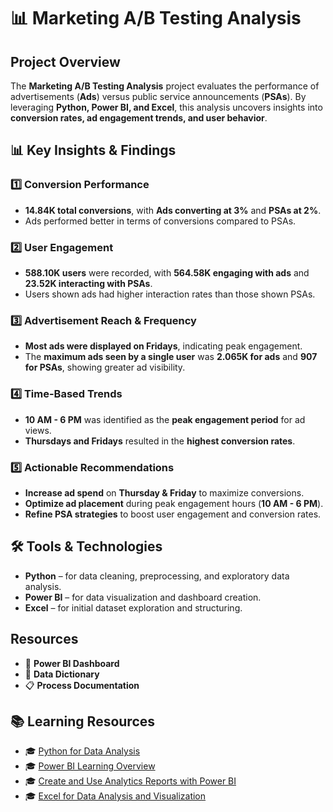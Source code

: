 # 📊 Marketing A/B Testing Analysis

## Project Overview
The **Marketing A/B Testing Analysis** project evaluates the performance of advertisements (**Ads**) versus public service announcements (**PSAs**). By leveraging **Python, Power BI, and Excel**, this analysis uncovers insights into **conversion rates, ad engagement trends, and user behavior**.

## 📊 Key Insights & Findings
### **1️⃣ Conversion Performance**
- **14.84K total conversions**, with **Ads converting at 3%** and **PSAs at 2%**.
- Ads performed better in terms of conversions compared to PSAs.

### **2️⃣ User Engagement**
- **588.10K users** were recorded, with **564.58K engaging with ads** and **23.52K interacting with PSAs**.
- Users shown ads had higher interaction rates than those shown PSAs.

### **3️⃣ Advertisement Reach & Frequency**
- **Most ads were displayed on Fridays**, indicating peak engagement.
- The **maximum ads seen by a single user** was **2.065K for ads** and **907 for PSAs**, showing greater ad visibility.

### **4️⃣ Time-Based Trends**
- **10 AM - 6 PM** was identified as the **peak engagement period** for ad views.
- **Thursdays and Fridays** resulted in the **highest conversion rates**.

### **5️⃣ Actionable Recommendations**
- **Increase ad spend** on **Thursday & Friday** to maximize conversions.
- **Optimize ad placement** during peak engagement hours (**10 AM - 6 PM**).
- **Refine PSA strategies** to boost user engagement and conversion rates.

## 🛠 Tools & Technologies
- **Python** – for data cleaning, preprocessing, and exploratory data analysis.
- **Power BI** – for data visualization and dashboard creation.
- **Excel** – for initial dataset exploration and structuring.

## Resources
- 📂 **Power BI Dashboard**
- 📖 **Data Dictionary**
- 📋 **Process Documentation**

## 📚 Learning Resources
- 🎓 [Python for Data Analysis]([https://www.coursera.org/learn/excel-data-visualization/](https://docs.python.org/3/library/resource.html))
- 🎓 [Power BI Learning Overview](https://learn.microsoft.com/en-us/power-bi/)
- 🎓 [Create and Use Analytics Reports with Power BI](https://www.udemy.com/course/power-bi-reporting/)
- 🎓 [Excel for Data Analysis and Visualization](https://www.coursera.org/learn/excel-data-visualization/)



